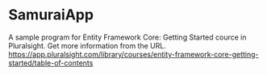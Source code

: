 # SamuraiApp
A sample program for Entity Framework Core: Getting Started cource in Pluralsight.
Get more information from the URL.  
https://app.pluralsight.com/library/courses/entity-framework-core-getting-started/table-of-contents
